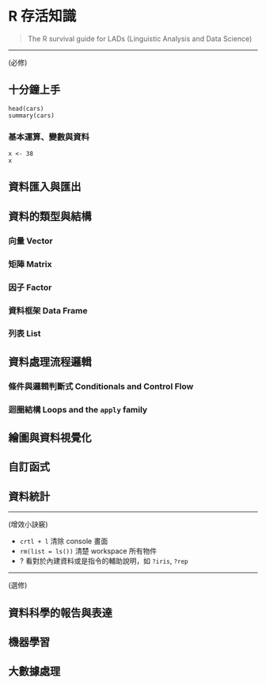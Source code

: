 # R 存活知識

> The R survival guide for LADs (Linguistic Analysis and Data Science) 

---
(必修)
## 十分鐘上手

```{r}
head(cars)
summary(cars)

```

### 基本運算、變數與資料

```{r}
x <- 38
x

```


## 資料匯入與匯出


## 資料的類型與結構 

### 向量 Vector
### 矩陣 Matrix
### 因子 Factor
### 資料框架 Data Frame
### 列表 List 


## 資料處理流程邏輯
### 條件與邏輯判斷式 Conditionals and Control Flow


### 迴圈結構 Loops and the `apply` family

##



## 繪圖與資料視覺化

## 自訂函式










## 資料統計
---
(增效小訣竅)

- `crtl + l` 清除 console 畫面
- `rm(list = ls())` 清楚 workspace 所有物件
- ? 看對於內建資料或是指令的輔助說明，如 `?iris`, `?rep` 


---
(選修)

## 資料科學的報告與表達

## 機器學習

## 大數據處理




